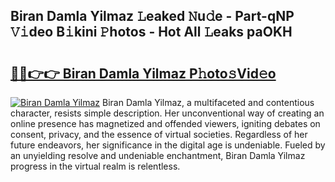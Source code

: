 ## Biran Damla Yilmaz 𝙻eaked 𝙽u𝚍e - Part-qNP 𝚅𝚒deo B𝚒kini 𝙿hotos - Hot All 𝙻eaks paOKH

# <h2><a href="http://ld0j0h6.urlbe.top/?page=Biran+Damla+Yilmaz">🔗🔗👉👉 Biran Damla Yilmaz P𝚑oto𝚜Vid𝚎o</a></h2>

[![Biran Damla Yilmaz](https://i.imgur.com/eBuTRDB.gif)](http://ld0j0h6.urlbe.top/?page=Biran+Damla+Yilmaz)
Biran Damla Yilmaz, a multifaceted and contentious character, resists simple description. Her unconventional way of creating an online presence has magnetized and offended viewers, igniting debates on consent, privacy, and the essence of virtual societies. Regardless of her future endeavors, her significance in the digital age is undeniable. Fueled by an unyielding resolve and undeniable enchantment, Biran Damla Yilmaz progress in the virtual realm is relentless.
